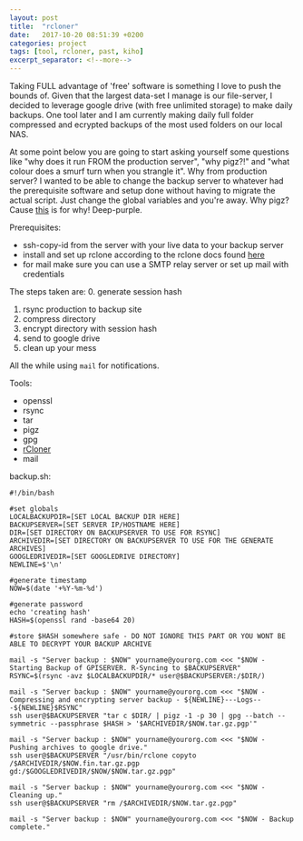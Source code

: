 ```yaml
---
layout: post
title:  "rcloner"
date:   2017-10-20 08:51:39 +0200
categories: project
tags: [tool, rcloner, past, kiho]
excerpt_separator: <!--more-->
---
```


Taking FULL advantage of 'free' software is something I love to push the bounds of. Given that the largest data-set I manage is our file-server, I decided to leverage google drive (with free unlimited storage) to make daily backups. One tool later and I am currently making daily full folder compressed and ecrypted backups of the most used folders on our local NAS.
<!--more-->
At some point below you are going to start asking yourself some questions like "why does it run FROM the production server", "why pigz?!" and "what colour does a smurf turn when you strangle it". Why from production server? I wanted to be able to change the backup server to whatever had the prerequisite software and setup done without having to migrate the actual script. Just change the global variables and you're away. Why pigz? Cause [this](https://www.cnx-software.com/2016/12/16/compress-decompress-files-faster-with-lbzip2-multi-threaded-version-of-bzip2/) is for why! Deep-purple.


Prerequisites:
- ssh-copy-id from the server with your live data to your backup server
- install and set up rclone according to the rclone docs found [here](https://rclone.org/drive/)
- for mail make sure you can use a SMTP relay server or set up mail with credentials


The steps taken are:
0. generate session hash
1. rsync production to backup site
2. compress directory
3. encrypt directory with session hash
4. send to google drive
5. clean up your mess

All the while using `mail` for notifications.


Tools:
- openssl
- rsync
- tar
- pigz
- gpg
- [rCloner](https://rclone.org/docs/)
- mail


backup.sh:
```
#!/bin/bash

#set globals
LOCALBACKUPDIR=[SET LOCAL BACKUP DIR HERE]
BACKUPSERVER=[SET SERVER IP/HOSTNAME HERE]
DIR=[SET DIRECTORY ON BACKUPSERVER TO USE FOR RSYNC]
ARCHIVEDIR=[SET DIRECTORY ON BACKUPSERVER TO USE FOR THE GENERATE ARCHIVES]
GOOGLEDRIVEDIR=[SET GOOGLEDRIVE DIRECTORY]
NEWLINE=$'\n'

#generate timestamp
NOW=$(date '+%Y-%m-%d')

#generate password
echo 'creating hash'
HASH=$(openssl rand -base64 20) 

#store $HASH somewhere safe - DO NOT IGNORE THIS PART OR YOU WONT BE ABLE TO DECRYPT YOUR BACKUP ARCHIVE

mail -s "Server backup : $NOW" yourname@yourorg.com <<< "$NOW - Starting Backup of GPISERVER. R-Syncing to $BACKUPSERVER"
RSYNC=$(rsync -avz $LOCALBACKUPDIR/* user@$BACKUPSERVER:/$DIR/)

mail -s "Server backup : $NOW" yourname@yourorg.com <<< "$NOW - Compressing and encrypting server backup - ${NEWLINE}---Logs---${NEWLINE}$RSYNC"
ssh user@$BACKUPSERVER "tar c $DIR/ | pigz -1 -p 30 | gpg --batch --symmetric --passphrase $HASH > '$ARCHIVEDIR/$NOW.tar.gz.pgp'"

mail -s "Server backup : $NOW" yourname@yourorg.com <<< "$NOW - Pushing archives to google drive."
ssh user@$BACKUPSERVER "/usr/bin/rclone copyto /$ARCHIVEDIR/$NOW.fin.tar.gz.pgp gd:/$GOOGLEDRIVEDIR/$NOW/$NOW.tar.gz.pgp"

mail -s "Server backup : $NOW" yourname@yourorg.com <<< "$NOW - Cleaning up."
ssh user@$BACKUPSERVER "rm /$ARCHIVEDIR/$NOW.tar.gz.pgp"

mail -s "Server backup : $NOW" yourname@yourorg.com <<< "$NOW - Backup complete."
```
